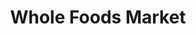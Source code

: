 ---
title: "Whole Foods Market"
url: /huntington-beach/whole-foods-market-adams-avenue/
shop: Supermarkt
---